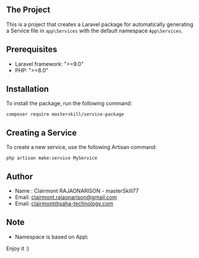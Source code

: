 ## The Project

This is a project that creates a Laravel package for automatically generating a Service file in `app\Services` with the default namespace `App\Services`.

## Prerequisites

- Laravel framework: ">=9.0"
- PHP: ">=8.0"

## Installation

To install the package, run the following command:

```shell
composer require masterskill/service-package
```

## Creating a Service

To create a new service, use the following Artisan command:

```shell
php artisan make:service MyService
```

## Author

- Name : Clairmont RAJAONARISON - masterSkill77
- Email: clairmont.rajaonarison@gmail.com
- Email: clairmont@saha-technology.com

## Note

- Namespace is based on App\

Enjoy it :)
